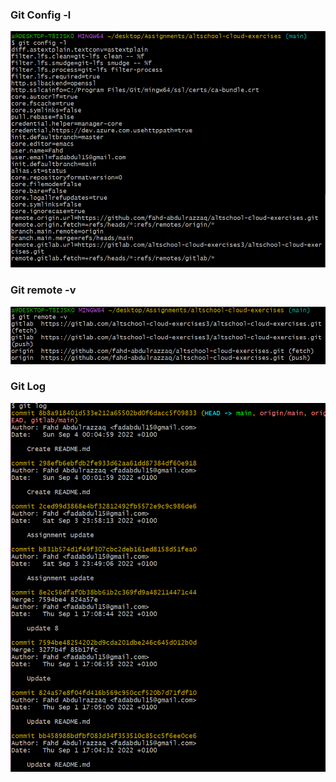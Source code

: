 ### Git Config -l

![config](https://github.com/fahd-abdulrazzaq/altschool-cloud-exercises/blob/main/Exercise%206/git%20config%201.PNG?raw=true)


### Git remote -v

![Git V](https://github.com/fahd-abdulrazzaq/altschool-cloud-exercises/blob/main/Exercise%206/git%20v.PNG?raw=true)


### Git Log

![Git Log](https://github.com/fahd-abdulrazzaq/altschool-cloud-exercises/blob/main/Exercise%206/git%20log.PNG?raw=true)
